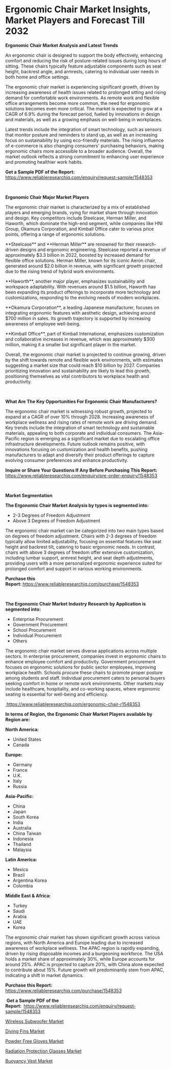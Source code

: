<p><h1>Ergonomic Chair Market Insights, Market Players and Forecast Till 2032</h1></p><p><strong>Ergonomic Chair Market Analysis and Latest Trends</strong></p>
<p><p>An ergonomic chair is designed to support the body effectively, enhancing comfort and reducing the risk of posture-related issues during long hours of sitting. These chairs typically feature adjustable components such as seat height, backrest angle, and armrests, catering to individual user needs in both home and office settings.</p><p>The ergonomic chair market is experiencing significant growth, driven by increasing awareness of health issues related to prolonged sitting and rising demand for comfortable work environments. As remote work and flexible office arrangements become more common, the need for ergonomic solutions becomes even more critical. The market is expected to grow at a CAGR of 6.9% during the forecast period, fueled by innovations in design and materials, as well as a growing emphasis on well-being in workplaces.</p><p>Latest trends include the integration of smart technology, such as sensors that monitor posture and reminders to stand up, as well as an increasing focus on sustainability by using eco-friendly materials. The rising influence of e-commerce is also changing consumers' purchasing behaviors, making ergonomic chairs more accessible to a broader audience. Overall, the market outlook reflects a strong commitment to enhancing user experience and promoting healthier work habits.</p></p>
<p><strong>Get a Sample PDF of the Report:&nbsp;</strong> <a href="https://www.reliableresearchiq.com/enquiry/request-sample/1548353?utm_campaign=99&utm_medium=2&utm_source=Github&utm_content=ia&utm_term=05042025&utm_id=ergonomic-chair">https://www.reliableresearchiq.com/enquiry/request-sample/1548353</a></p>
<p>&nbsp;</p>
<p><strong>Ergonomic Chair Major Market Players</strong></p>
<p><p>The ergonomic chair market is characterized by a mix of established players and emerging brands, vying for market share through innovation and design. Key competitors include Steelcase, Herman Miller, and Haworth, which dominate the high-end segment, while companies like HNI Group, Okamura Corporation, and Kimball Office cater to various price points, offering a range of ergonomic solutions.</p><p>**Steelcase** and **Herman Miller** are renowned for their research-driven designs and ergonomic engineering. Steelcase reported a revenue of approximately $3.3 billion in 2022, boosted by increased demand for flexible office solutions. Herman Miller, known for its iconic Aeron chair, generated around $2.0 billion in revenue, with significant growth projected due to the rising trend of hybrid work environments.</p><p>**Haworth**, another major player, emphasizes sustainability and workspace adaptability. With revenues around $1.5 billion, Haworth has been expanding its product offerings to incorporate more technology and customizations, responding to the evolving needs of modern workplaces.</p><p>**Okamura Corporation**, a leading Japanese manufacturer, focuses on integrating ergonomic features with aesthetic design, achieving around $700 million in sales. Its growth trajectory is supported by increasing awareness of employee well-being.</p><p>**Kimball Office**, part of Kimball International, emphasizes customization and collaborative increases in revenue, which was approximately $300 million, making it a smaller but significant player in the market.</p><p>Overall, the ergonomic chair market is projected to continue growing, driven by the shift towards remote and flexible work environments, with estimates suggesting a market size that could reach $10 billion by 2027. Companies prioritizing innovation and sustainability are likely to lead this growth, positioning themselves as vital contributors to workplace health and productivity.</p></p>
<p>&nbsp;</p>
<p><strong>What Are The Key Opportunities For Ergonomic Chair Manufacturers?</strong></p>
<p><p>The ergonomic chair market is witnessing robust growth, projected to expand at a CAGR of over 10% through 2028. Increasing awareness of workplace wellness and rising rates of remote work are driving demand. Key trends include the integration of smart technology and sustainable materials, appealing to both corporate and individual consumers. The Asia-Pacific region is emerging as a significant market due to escalating office infrastructure developments. Future outlook remains positive, with innovations focusing on customization and health benefits, pushing manufacturers to adapt and diversify their product offerings to capture evolving consumer preferences and enhance productivity.</p></p>
<p><strong>Inquire or Share Your Questions If Any Before Purchasing This Report:</strong> <a href="https://www.reliableresearchiq.com/enquiry/pre-order-enquiry/1548353?utm_campaign=99&utm_medium=2&utm_source=Github&utm_content=ia&utm_term=05042025&utm_id=ergonomic-chair">https://www.reliableresearchiq.com/enquiry/pre-order-enquiry/1548353</a></p>
<p>&nbsp;</p>
<p><strong>Market Segmentation</strong></p>
<p><strong>The Ergonomic Chair Market Analysis by types is segmented into:</strong></p>
<p><ul><li>2-3 Degrees of Freedom Adjustment</li><li>Above 3 Degrees of Freedom Adjustment</li></ul></p>
<p><p>The ergonomic chair market can be categorized into two main types based on degrees of freedom adjustment. Chairs with 2-3 degrees of freedom typically allow limited adjustability, focusing on essential features like seat height and backrest tilt, catering to basic ergonomic needs. In contrast, chairs with above 3 degrees of freedom offer extensive customization, including lumbar support, armrest height, and seat depth adjustments, providing users with a more personalized ergonomic experience suited for prolonged comfort and support in various working environments.</p></p>
<p><strong>Purchase this Report:&nbsp;</strong><a href="https://www.reliableresearchiq.com/purchase/1548353?utm_campaign=99&utm_medium=2&utm_source=Github&utm_content=ia&utm_term=05042025&utm_id=ergonomic-chair">https://www.reliableresearchiq.com/purchase/1548353</a></p>
<p>&nbsp;</p>
<p><strong>The Ergonomic Chair Market Industry Research by Application is segmented into:</strong></p>
<p><ul><li>Enterprise Procurement</li><li>Government Procurement</li><li>School Procurement</li><li>Individual Procurement</li><li>Others</li></ul></p>
<p><p>The ergonomic chair market serves diverse applications across multiple sectors. In enterprise procurement, companies invest in ergonomic chairs to enhance employee comfort and productivity. Government procurement focuses on ergonomic solutions for public sector employees, improving workplace health. Schools procure these chairs to promote proper posture among students and staff. Individual procurement caters to personal buyers seeking comfort in home or remote work environments. Other markets may include healthcare, hospitality, and co-working spaces, where ergonomic seating is essential for well-being and efficiency.</p></p>
<p><a href="https://www.reliableresearchiq.com/ergonomic-chair-r1548353?utm_campaign=99&utm_medium=2&utm_source=Github&utm_content=ia&utm_term=05042025&utm_id=ergonomic-chair">&nbsp;https://www.reliableresearchiq.com/ergonomic-chair-r1548353</a></p>
<p><strong>In terms of Region, the Ergonomic Chair Market Players available by Region are:</strong></p>
<p>
    <p> <strong> North America: </strong>
        <ul>
            <li>United States</li>
            <li>Canada</li>
        </ul>
        </p> 
    <p> <strong> Europe: </strong>
        <ul>
            <li>Germany</li>
            <li>France</li>
            <li>U.K.</li>
            <li>Italy</li>
            <li>Russia</li>
        </ul>
        </p> 
    <p> <strong> Asia-Pacific: </strong>
        <ul>
            <li>China</li>
            <li>Japan</li>
            <li>South Korea</li>
            <li>India</li>
            <li>Australia</li>
            <li>China Taiwan</li>
            <li>Indonesia</li>
            <li>Thailand</li>
            <li>Malaysia</li>
        </ul>
        </p> 
    <p> <strong> Latin America: </strong>
        <ul>
            <li>Mexico</li>
            <li>Brazil</li>
            <li>Argentina Korea</li>
            <li>Colombia</li>
        </ul>
        </p> 
    <p> <strong> Middle East & Africa: </strong>
        <ul>
            <li>Turkey</li>
            <li>Saudi</li>
            <li>Arabia</li>
            <li>UAE</li>
            <li>Korea</li>
        </ul>
    </p>
    </p>
<p><p>The ergonomic chair market has shown significant growth across various regions, with North America and Europe leading due to increased awareness of workplace wellness. The APAC region is rapidly expanding, driven by rising disposable incomes and a burgeoning workforce. The USA holds a market share of approximately 30%, while Europe accounts for around 25%. APAC is projected to capture 20%, with China alone expected to contribute about 15%. Future growth will predominantly stem from APAC, indicating a shift in market dynamics.</p></p>
<p><strong>Purchase this Report: </strong><a href="https://www.reliableresearchiq.com/purchase/1548353?utm_campaign=99&utm_medium=2&utm_source=Github&utm_content=ia&utm_term=05042025&utm_id=ergonomic-chair">https://www.reliableresearchiq.com/purchase/1548353</a></p>
<p>&nbsp;<strong>Get a Sample PDF of the Report:&nbsp;&nbsp;</strong><a href="https://www.reliableresearchiq.com/enquiry/request-sample/1548353?utm_campaign=99&utm_medium=2&utm_source=Github&utm_content=ia&utm_term=05042025&utm_id=ergonomic-chair">https://www.reliableresearchiq.com/enquiry/request-sample/1548353</a></p>
<p><strong></strong></p>
<p><p><a href="https://github.com/afghatakito29/Market-Research-Report-List-1/blob/main/wireless-subwoofer-market.md?utm_campaign=99&utm_medium=2&utm_source=Github&utm_content=ia&utm_term=05042025&utm_id=ergonomic-chair">Wireless Subwoofer Market</a></p><p><a href="https://github.com/vespigeakexc/Market-Research-Report-List-1/blob/main/diving-fins-market.md?utm_campaign=99&utm_medium=2&utm_source=Github&utm_content=ia&utm_term=05042025&utm_id=ergonomic-chair">Diving Fins Market</a></p><p><a href="https://github.com/atawanyeze/Market-Research-Report-List-1/blob/main/powder-free-gloves-market.md?utm_campaign=99&utm_medium=2&utm_source=Github&utm_content=ia&utm_term=05042025&utm_id=ergonomic-chair">Powder Free Gloves Market</a></p><p><a href="https://github.com/saqafidrahea/Market-Research-Report-List-1/blob/main/radiation-protection-glasses-market.md?utm_campaign=99&utm_medium=2&utm_source=Github&utm_content=ia&utm_term=05042025&utm_id=ergonomic-chair">Radiation Protection Glasses Market</a></p><p><a href="https://github.com/eimutelufta/Market-Research-Report-List-1/blob/main/buoyancy-vest-market.md?utm_campaign=99&utm_medium=2&utm_source=Github&utm_content=ia&utm_term=05042025&utm_id=ergonomic-chair">Buoyancy Vest Market</a></p></p>